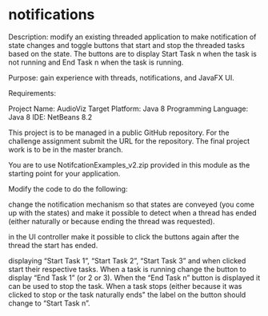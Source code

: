 # notifications
Description: modify an existing threaded application to make notification of state changes and toggle buttons that start and stop the threaded tasks based on the state. The buttons are to display Start Task n when the task is not running and End Task n when the task is running.

Purpose: gain experience with threads, notifications, and JavaFX UI.

Requirements:

Project Name: AudioViz
Target Platform: Java 8
Programming Language: Java 8
IDE: NetBeans 8.2

This project is to be managed in a public GitHub repository. For the challenge assignment submit the URL for the repository. The final project work is to be in the master branch.

You are to use NotifcationExamples_v2.zip provided in this module as the starting point for your application.

Modify the code to do the following:

change the notification mechanism so that states are conveyed (you come up with the states) and make it possible to detect when a thread has ended (either naturally or because ending the thread was requested).

in the UI controller make it possible to click the buttons again after the thread the start has ended.

displaying “Start Task 1”, “Start Task 2”, “Start Task 3” and when clicked start their respective tasks. When a task is running change the button to display “End Task 1” (or 2 or 3). When the “End Task n” button is displayed it can be used to stop the task. When a task stops (either because it was clicked to stop or the task naturally ends" the label on the button should change to “Start Task n”.

